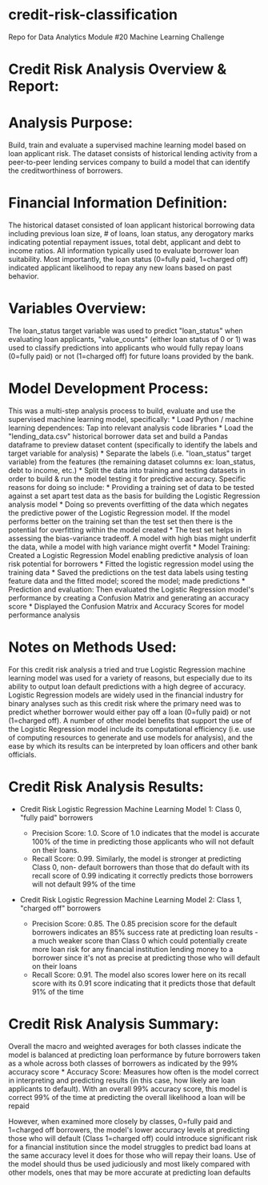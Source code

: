 # credit-risk-classification
Repo for Data Analytics Module #20 Machine Learning Challenge

# Credit Risk Analysis Overview & Report:

# Analysis Purpose: 

Build, train and evaluate a supervised machine learning model based on loan applicant risk. The dataset consists of historical lending activity from a peer-to-peer lending services company to build a model that can identify the creditworthiness of borrowers.

# Financial Information Definition: 

The historical dataset consisted of loan applicant historical borrowing data including previous loan size, # of loans, loan status, any derogatory marks indicating potential repayment issues, total debt, applicant and debt to income ratios. All information typically used to evaluate borrower loan suitability. Most importantly, the loan status (0=fully paid, 1=charged off) indicated applicant likelihood to repay any new loans based on past behavior. 

# Variables Overview:

The loan_status target variable was used to predict "loan_status" when evaluating loan applicants, "value_counts" (either loan status of 0 or 1) was used to classify predictions into applicants who would fully repay loans (0=fully paid) or not (1=charged off) for future loans provided by the bank.

# Model Development Process:

This was a multi-step analysis process to build, evaluate and use the supervised machine learning model, specifically:
	* Load Python / machine learning dependences: Tap into relevant analysis code libraries
	* Load the "lending_data.csv" historical borrower data set and build a Pandas dataframe to preview dataset content (specifically to identify the labels and target variable for analysis)
	* Separate the labels (i.e. "loan_status" target variable) from the features (the remaining dataset columns ex: loan_status, debt to income, etc.)
	* Split the data into training and testing datasets in order to build & run the model testing it for predictive accuracy. Specific reasons for doing so include: 
		* Providing a training set of data to be tested against a set apart test data as the basis for building the Logistic Regression analysis model
		* Doing so prevents overfitting of the data which negates the predictive power of the Logistic Regression model. If the model performs better on the training set than the test set then there is the 			potential for overfitting within the model created
		* The test set helps in assessing the bias-variance tradeoff. A model with high bias might underfit the data, while a model with high variance might overfit
	* Model Training: Created a Logistic Regression Model enabling predictive analysis of loan risk potential for borrowers
		* Fitted the logistic regression model using the training data
		* Saved the predictions on the test data labels using testing feature data and the fitted model; scored the model; made predictions
	* Prediction and evaluation: Then evaluated the Logistic Regression model's performance by creating a Confusion Matrix and generating an accuracy score
		* Displayed the Confusion Matrix and Accuracy Scores for model performance analysis

# Notes on Methods Used: 

For this credit risk analysis a tried and true Logistic Regression machine learning model was used for a variety of reasons, but especially due to its ability to output loan default predictions with a high degree of accuracy. Logistic Regression models are widely used in the financial industry for binary analyses such as this credit risk where the primary need was to predict whether borrower would either pay off a loan (0=fully paid) or not (1=charged off). A number of other model benefits that support the use of the Logistic Regression model include its computational efficiency (i.e. use of computing resources to generate and use models for analysis), and the ease by which its results can be interpreted by loan officers and other bank officials.

# Credit Risk Analysis Results:

* Credit Risk Logistic Regression Machine Learning Model 1: Class 0, "fully paid" borrowers
	* Precision Score: 1.0. Score of 1.0 indicates that the model is accurate 100% of the 		time in predicting those applicants who will not default on their loans.  
	* Recall Score: 0.99. Similarly, the model is stronger at predicting Class 0, non-		default borrowers than those that do default with its recall score of 0.99 indicating it 	correctly predicts those borrowers will not default 99% of the time 

* Credit Risk Logistic Regression Machine Learning Model 2: Class 1, "charged off" borrowers
	* Precision Score: 0.85. The 0.85 precision score for the default borrowers indicates an 	85% success rate at predicting loan results - a much weaker score than Class 0 which 		could potentially create more loan risk for any financial institution lending money to a 	borrower since it's not as precise at predicting those who will default on their loans
	* Recall Score: 0.91. The model also scores lower here on its recall score with its 0.91 	score indicating that it predicts those that default 91% of the time

# Credit Risk Analysis Summary:
Overall the macro and weighted averages for both classes indicate the model is balanced at predicting loan performance by future borrowers taken as a whole across both classes of borrowers as indicated by the 99% accuracy score
	* Accuracy Score: Measures how often is the model correct in interpreting and predicting 	results (in this case, how likely are loan applicants to default). With an overall 99% 		accuracy score, this model is correct 99% of the time at predicting the overall 		likelihood a loan will be repaid

However, when examined more closely by classes, 0=fully paid and 1=charged off borrowers, the model's lower accuracy levels at predicting those who will default (Class 1=charged off) could introduce significant risk for a financial institution since the model struggles to predict bad loans at the same accuracy level it does for those who will repay their loans. Use of the model should thus be used judiciously and most likely compared with other models, ones that may be more accurate at predicting loan defaults
